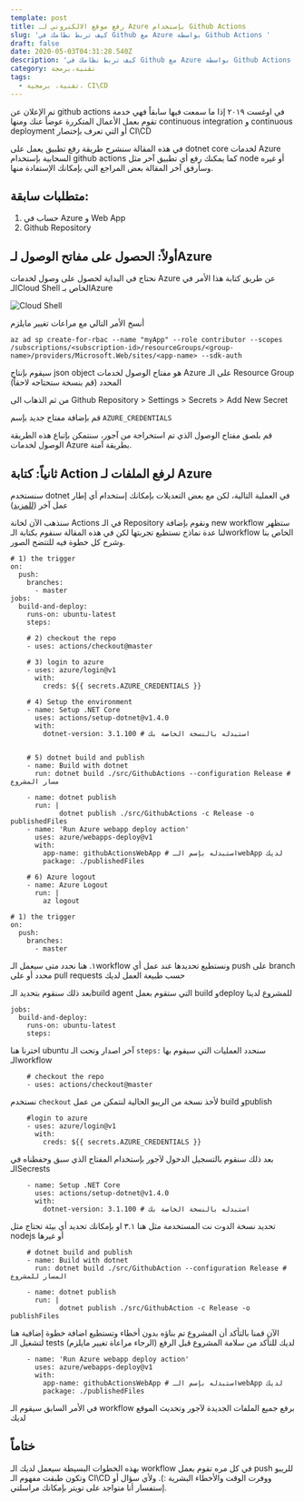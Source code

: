 ```yaml
---
template: post
title: رفع موقع الالكتروني لـ Azure بإستخدام Github Actions
slug: 'كيف تربط نظامك في Github مع Azure بواسطة Github Actions '
draft: false
date: 2020-05-03T04:31:28.540Z
description: 'كيف تربط نظامك في Github مع Azure بواسطة Github Actions '
category: تقنية،برمجة
tags:
  - تقنية، برمجية، CI\CD
---
```

تم الإعلان عن github actions في اوغست ٢٠١٩ إذا ما سمعت فيها سابقاً فهي خدمة تقوم بعمل الأعمال المتكررة عوضاً عنك ومنها continuous integration و continuous deployment أو التي تعرف بإختصار CI\CD

في هذه المقالة سنشرح طريقة رفع تطبيق يعمل على dotnet core لخدمات Azure السحابية بإستخدام github actions كما يمكنك رفع أي تطبيق آخر مثل node أو غيره وسأرفق آخر المقالة بعض المراجع التي بإمكانك الإستفادة منها.

## متطلبات سابقة:

1. حساب في Azure و Web App
2. Github Repository


## أولاً: الحصول على مفاتح الوصول لـAzure

نحتاج في البداية لحصول على وصول لخدمات Azure عن طريق كتابة هذا الأمر في الـCloud Shell الخاص بـAzure 

![Cloud Shell](/media/screen-shot-2020-05-03-at-9.23.21-pm.png "Cloud Shell")

أنسخ الأمر التالي مع مراعات تغيير مايلزم

```
az ad sp create-for-rbac --name "myApp" --role contributor --scopes /subscriptions/<subscription-id>/resourceGroups/<group-name>/providers/Microsoft.Web/sites/<app-name> --sdk-auth
```

سيقوم بإنتاج json object هو مفتاح الوصول لخدمات Azure على الـ Resource Group المحدد (قم بنسخة ستحتاجه لاحقاً)

من ثم الذهاب الى Github Repository > Settings > Secrets > Add New Secret

قم بإضافة مفتاح جديد بإسم `AZURE_CREDENTIALS`

قم بلصق مفتاح الوصول الذي تم استخراجة من آجور، سنتمكن بإتباع هذه الطريقة الوصول لخدمات Azure بطريقة آمنة.

## ثانياً: كتابة Action لرفع الملفات لـ Azure

سنستخدم dotnet في العملية التالية، لكن مع بعض التعديلات بإمكانك إستخدام أي إطار عمل آخر ([للمزيد](https://docs.microsoft.com/en-us/azure/app-service/deploy-github-actions))

سنذهب الآن لخانة Actions في الـ Repository ونقوم بإضافة new workflow ستظهر لنا عدة نماذج نستطيع تجربتها لكن في هذه المقالة سنقوم بكتابة الـworkflow الخاص بنا وشرح كل خطوة فيه للتتضح الصور.

```
# 1) the trigger
on:
  push:
    branches:
      - master
jobs:
  build-and-deploy:
    runs-on: ubuntu-latest
    steps:

    # 2) checkout the repo
    - uses: actions/checkout@master
    
    # 3) login to azure
    - uses: azure/login@v1
      with:
        creds: ${{ secrets.AZURE_CREDENTIALS }}
    
    # 4) Setup the environment
    - name: Setup .NET Core
      uses: actions/setup-dotnet@v1.4.0
      with:
        dotnet-version: 3.1.100 # استبدله بالنسخة الخاصة بك

    
    # 5) dotnet build and publish
    - name: Build with dotnet
      run: dotnet build ./src/GithubActions --configuration Release # مسار المشروع

    - name: dotnet publish
      run: |
            dotnet publish ./src/GithubActions -c Release -o publishedFiles
    - name: 'Run Azure webapp deploy action'
      uses: azure/webapps-deploy@v1
      with: 
        app-name: githubActionsWebApp # استبدله بإسم الـwebApp لديك
        package: ./publishedFiles

    # 6) Azure logout 
    - name: Azure Logout
      run: |
        az logout 
```
```
# 1) the trigger
on:
  push:
    branches:
      - master
```
١. هنا نحدد متى سيعمل الـworkflow ونستطيع تحديدها عند عمل أي push على branch محدد أو على pull requests حسب طبيعة العمل لديك

بعد ذلك سنقوم بتحديد الـbuild agent التي ستقوم بعمل build وdeploy للمشروع لدينا

```
jobs:
  build-and-deploy:
    runs-on: ubuntu-latest
    steps:
```

اخترنا هنا ubuntu آخر اصدار وتحت الـ `steps:` سنحدد العمليات التي سيقوم بها الـworkflow

```
    # checkout the repo
    - uses: actions/checkout@master
```

نستخدم `checkout` لأخذ نسخة من الريبو الحالية لنتمكن من عمل build وpublish 

```
    #login to azure
    - uses: azure/login@v1
      with:
        creds: ${{ secrets.AZURE_CREDENTIALS }}
```

بعد ذلك سنقوم بالتسجيل الدخول لآجور بإستخدام المفتاح الذي سبق وحفظناه في الـSecrests 
```
    - name: Setup .NET Core
      uses: actions/setup-dotnet@v1.4.0
      with:
        dotnet-version: 3.1.100 # استبدله بالنسخة الخاصة بك
```
تحديد نسخة الدوت نت المستخدمة مثل هنا ٣.١ او بإمكانك تحديد أي بيئة تحتاج مثل nodejs أو غيرها

```
    # dotnet build and publish
    - name: Build with dotnet
      run: dotnet build ./src/GithubAction --configuration Release # المسار للمشروع

    - name: dotnet publish
      run: |
            dotnet publish ./src/GithubAction -c Release -o publishFiles
```

الآن قمنا بالتأكد أن المشروع تم بناؤه بدون أخطاء وتستطيع اضافة خطوة إضافية هنا لتشغيل الـ tests لديك للتأكد من سلامة المشروع قبل الرفع (الرجاء مراعاة تغيير مايلزم)

```
    - name: 'Run Azure webapp deploy action'
      uses: azure/webapps-deploy@v1
      with: 
        app-name: githubActionsWebApp # استبدله بإسم الـwebApp لديك
        package: ./publishedFiles
```
في الأمر السابق سيقوم الـ workflow برفع جميع الملفات الجديدة لآجور وتحديث الموقع لديك

## ختاماً
بهذه الخطوات البسيطة سيعمل لديك الـ workflow في كل مره تقوم بعمل push للريبو وتكون طبقت مفهوم الـ CI\CD ووفرت الوقت والأخطاء البشرية :). ولأي سؤال أو إستفسار أنا متواجد على تويتر بإمكانك مراسلتي.

